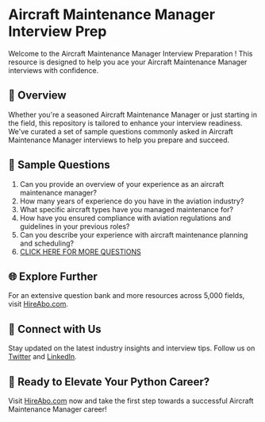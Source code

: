 # Aircraft Maintenance Manager Interview Prep

Welcome to the Aircraft Maintenance Manager Interview Preparation ! This resource is designed to help you ace your Aircraft Maintenance Manager interviews with confidence.

## 🚀 Overview

Whether you're a seasoned Aircraft Maintenance Manager or just starting in the field, this repository is tailored to enhance your interview readiness. We've curated a set of sample questions commonly asked in Aircraft Maintenance Manager interviews to help you prepare and succeed.

## 📝 Sample Questions

1. Can you provide an overview of your experience as an aircraft maintenance manager?
2. How many years of experience do you have in the aviation industry?
3. What specific aircraft types have you managed maintenance for?
4. How have you ensured compliance with aviation regulations and guidelines in your previous roles?
5. Can you describe your experience with aircraft maintenance planning and scheduling?
6. [CLICK HERE FOR MORE QUESTIONS](https://hireabo.com/job/23_3_6/Aircraft%20Maintenance%20Manager)

## 🌐 Explore Further

For an extensive question bank and more resources across 5,000 fields, visit [HireAbo.com](https://www.hireabo.com).

## 📱 Connect with Us

Stay updated on the latest industry insights and interview tips. Follow us on [Twitter](https://twitter.com/hireabo) and [LinkedIn](https://www.linkedin.com/in/hire-abo-3609972a8/).

## 🚀 Ready to Elevate Your Python Career?

Visit [HireAbo.com](https://www.hireabo.com) now and take the first step towards a successful Aircraft Maintenance Manager career!